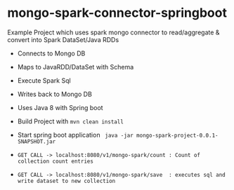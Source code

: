 # mongo-spark-connector-springboot
Example Project which uses spark mongo connector to read/aggregate & convert into Spark DataSet/Java RDDs

- Connects to Mongo DB
- Maps to JavaRDD/DataSet with Schema
- Execute Spark Sql
- Writes back to Mongo DB
- Uses Java 8 with Spring boot


- Build Project with 
``` mvn clean install ```

- Start spring boot application 
``` java -jar mongo-spark-project-0.0.1-SNAPSHOT.jar```



- ``` GET CALL -> localhost:8080/v1/mongo-spark/count : Count of collection count entries ```
- ``` GET CALL -> localhost:8080/v1/mongo-spark/save  : executes sql and write dataset to new collection ```


